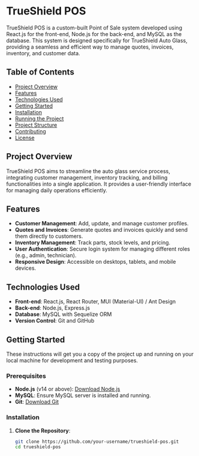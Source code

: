 # TrueShield POS

TrueShield POS is a custom-built Point of Sale system developed using React.js for the front-end, Node.js for the back-end, and MySQL as the database. This system is designed specifically for TrueShield Auto Glass, providing a seamless and efficient way to manage quotes, invoices, inventory, and customer data.

## Table of Contents

- [Project Overview](#project-overview)
- [Features](#features)
- [Technologies Used](#technologies-used)
- [Getting Started](#getting-started)
- [Installation](#installation)
- [Running the Project](#running-the-project)
- [Project Structure](#project-structure)
- [Contributing](#contributing)
- [License](#license)

## Project Overview

TrueShield POS aims to streamline the auto glass service process, integrating customer management, inventory tracking, and billing functionalities into a single application. It provides a user-friendly interface for managing daily operations efficiently.

## Features

- **Customer Management**: Add, update, and manage customer profiles.
- **Quotes and Invoices**: Generate quotes and invoices quickly and send them directly to customers.
- **Inventory Management**: Track parts, stock levels, and pricing.
- **User Authentication**: Secure login system for managing different roles (e.g., admin, technician).
- **Responsive Design**: Accessible on desktops, tablets, and mobile devices.

## Technologies Used

- **Front-end**: React.js, React Router, MUI (Material-UI) / Ant Design
- **Back-end**: Node.js, Express.js
- **Database**: MySQL with Sequelize ORM
- **Version Control**: Git and GitHub

## Getting Started

These instructions will get you a copy of the project up and running on your local machine for development and testing purposes.

### Prerequisites

- **Node.js** (v14 or above): [Download Node.js](https://nodejs.org/)
- **MySQL**: Ensure MySQL server is installed and running.
- **Git**: [Download Git](https://git-scm.com/)

### Installation

1. **Clone the Repository**:

   ```bash
   git clone https://github.com/your-username/trueshield-pos.git
   cd trueshield-pos


<!---
trueshieldag/trueshieldag is a ✨ special ✨ repository because its `README.md` (this file) appears on your GitHub profile.
You can click the Preview link to take a look at your changes.
--->
